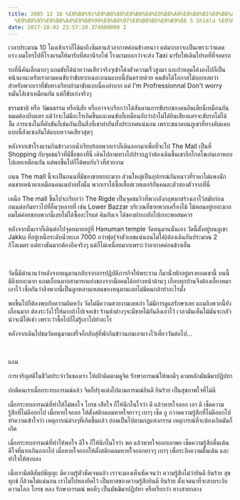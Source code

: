 ```yaml
---
title: 2005 12 16 %E0%B8%9c%E0%B8%88%E0%B8%8d%E0%B8%A0%E0%B8%B1%E0%B8%A2%E0%B9%81%E0%B8%94%E0%B8%99%E0%B9%82%E0%B8%Ab%E0%B8%94
  %E0%B8%95%E0%B8%Ad%E0%B8%99%E0%B8%97%E0%B8%B5%E0%B9%88 5 Shimla %E0%B9%80%E0%B8%A1
date: 2017-10-02 23:57:10.374000000 Z
---
```


<div id="msgcns!1CF2EC57E79217F6!939" class="bvMsg">

เวลาประมาณ 10 โมงเช้าเราก็ได้มาถึงซิมลาแล้วอากาศค่อนข้างหนาว แต่มากอาจะเป็นเพราะว่าแดดแรง ผมโทรไปที่โรงแรมให้มารับที่สถานีรถไฟ โรงแรมบอกว่าจะส่ง Taxi มารับให้เดินไปรอที่ที่จอดรถ

รถที่นี่คันเล็กมากๆ แถมขับได้น่าหวาดเสียวจริงๆเข้าโค้งตัวความเร็วสูงมา และถ้าหลุดโค้งลงไปก็เป็นหน้าผานะครับเราถามคนขับว่าขับยากเนอะถนนแบบนี้อันตรายด้วย
คนขับได้โอกาสโม้บอกเลยว่าสำหรับพวกเราที่ขับทางเรียบถ้ามาขับแบบนี้คงลำบาก แต่ I'm Profressionnal Don't worry หมั่นไส้เขาเหมือนกัน แต่ก็ขับเก่งจริงๆ

ธรรมชาติ หรือ วัฒนธรรม หรือนิสัย หรืออาจจะเรียกว่าได้สันดานการขับรถของคนอินเดียนี่เหมือนกันหมดต้องบีบแตร แม้ว่าจะไม่มีอะไรเกิดขึ้นและคนขับก็เหมือนกับว่าถ้าไม่ได้ยินเสียงแตรจะขับรถไม่ได้งั้น  การแซงในที่คับขันก็เช่นกันเป็นสิ่งที่เขาทำกันทั้งประเทศแน่นอน เพราะขนาดบนภูเขาที่ทางคับแคบแบบนี้ยังแซงกันได้แบบหวาดเสียวสุดๆ

หลังจากเข้าโรงแรมกินข้าวอาบน้ำเรียบร้อยพวกเราก็เดินออกมาเพื่อที่จะไป The  Mall เป็นที่ Shopping กับจุดชมวิวที่มีชื่อของที่นี่ เดินไปถามทางไปปรากฏว่าต้องเดินขึ้นเขาอีกไกลโขเล่นเอาหอบไปเลยเหมือนกัน แต่พอขึ้นไปก็ได้พบกับวิวที่สวยงาม

ถนน The mall นี้จะเป็นถนนที่มีของขายเยอะมาก ส่วนใหญ่เป็นอุปกรณ์กันหนาวที่ราคาไม่แพงนัก คนขายหน้าตาเหมือนคนเนปาลทั้งนั้น พวกเราได้ซื้อเสื้อสเวทเตอร์กันคนละตัวสองตัวจากที่นี่

เหนือ The mall ขึ้นไปจะเรียกว่า The Rigde เป็นจุดชมวิวที่พวกอังกฤษมาสร้างเอาไว้สมัยก่อนถนนต่อกันยาวไปที่อื่นๆหลายที่ เช่น Lower Bazzar บริเวณที่ขายพวกเครื่องไม้ ไม้หอมอยู่เยอะมาก ผมไม่ค่อยชอบพวกนี้เลยไม่ได้ซื้ออะไรแต่ คิมกับเจ ได้ของฝากกลับไปเยอะพอสมควร

หลังจากนั้นเราก็เดินต่อไปจุดหมายอยู่ที่ Hanuman temple วัดหนุมานนั่นเอง วัดนี้ตั้งอยู่บนภูเขา Jakku ที่อยู่เหนือระดับน้ำทะเล 7000 กว่าฟุต(จำตัวเลขแน่นอนไม่ได้)ต้องเดินกันประมาณ 2 กิโลเมตร แต่ทางชันมากต้องอึดจริงๆ แต่ก็ไม่เหนื่อยมากเพราะว่าอากาศค่อนข้างเย็น

&nbsp;

วัดนี้มีตำนานว่าหลังจากหนุมานกลับจากการปฏิบัติภารกิจให้พระราม ก็มานั่งพักอยู่ตรงยอดเขานี้ บนนี้มีลิงเยอะมาก แถมเถื่อนมากสามารถแย่งของจากมือคนได้อย่างหน้าด้านๆ เกือบทุกบ้านจึงต้องเลี้ยงหมาเอาไว้  เชื่อกันว่าลิงพวกนี้เป็นลูกหลานเหลนของหนุมานเลยไม่มีคนกล้าทำอะไรมั้ง

พอขึ้นไปก็ต้องพบกับความผิดหวัง วัดไม่มีความสวยงามเลยเก่า ไม่มีการดูแลรักษาเลย
แถมลิงพวกนี้ยังเถื่อนมาก ต้องระวังไว้ให้มากถ้าไปเจอเข้า ร้านค้าต่างๆจะมีขายไม้กันลิงเอาไว้ เวลามันเห็นไม้มันจะกลัว น่าจะมีให้เช่า เพราะว่าซื้อไปก็ไม่รู้เอาไปทำอะไร

หลังจากเดินไปชมวัดหนุมานเสร็จก็กลับสุ่ที่พักกินข้าวนอนเอาแรงไว้เที่ยววันต่อไป...

&nbsp;

แถม

การเจริญสติในชีวิตประจำวันของเรา ให้เฝ้าติดตามดูจิต รักษาอารมณ์ให้พอดีๆ ตามหลักมัชฌิมาปฎิปทา

ปกติคนเราเมื่อกระทบอารมณ์แล้ว จิตก็ปรุงแต่งไปตามอารมณ์ยินดี ยินร้าย เป็นสุขภาพใจที่ไม่ดี

เมื่อกระทบอารมณ์ที่ทำให้ไม่พอใจ โกรธ เสียใจ ก็ให้นึกในใจว่า ดี แล้วหายใจออก เอา ดี เช็ดความรู้สึกที่ไม่ดีออกไป เมื่อหายใจออก ให้ตั้งสติกดลมหายใจยาวๆ เบาๆ เช็ด ถู กวาดความรู้สึกที่ไม่ดีออกไป ทำความเข้าใจว่า เหตุการณ์ต่างๆที่เกิดขึ้นแล้ว ย่อมเป็นไปตามกฏแห่งกรรม เหตุการณ์ที่จะต้องเกิดมันก็เกิด

เมื่อกระทบอารมณ์ที่ทำให้พอใจ ดีใจ ก็ให้นึกในใจว่า พอ แล้วหายใจออกเอาพอ เช็ดความรู้สึกตื่นเต้นดีใจที่มากเกินออกไป เมื่อหายใจออกให้ตั้งสติกดลมหายใจออกยาวๆ เบาๆ เพื่อระงับความตื่นเต้น และทำใจให้สงบลง

เมื่อเรามีสติสัมปชัญญะ มีความรู้ตัวชัดเจนแล้ว เราจะมองเห็นชัดเจนว่า ความรู้สึกไม่ว่ายินดี ยินร้าย สุข ทุกข์ ก็ล้วนไม่แน่นอน เราไม่ไปหลงยึดไว้ เป็นทาสของความรู้สึกยินดี ยินร้าย ตั้งเจตนาที่จะสงบระงับความโลภ โกรธ หลง รักษาอารมณ์ พอดีๆ เป็นมัชฌิมาปฎิปทา หรือเรียกว่า ทางสายกลาง

</div>